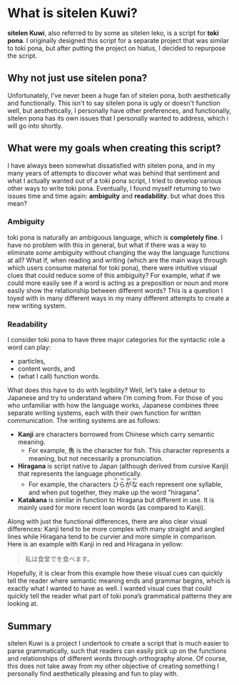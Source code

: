 # What is sitelen Kuwi?

**sitelen Kuwi**, also referred to by some as sitelen leko, is a script for **toki pona**. I originally designed this script for a separate project that was similar to toki pona, but after putting the project on hiatus, I decided to repurpose the script. 

## Why not just use sitelen pona? 
Unfortunately, I’ve never been a huge fan of sitelen pona, both aesthetically and functionally. This isn't to say sitelen pona is ugly or doesn't function well, but aesthetically, I personally have other preferences, and functionally, sitelen pona has its own issues that I personally wanted to address, which i will go into shortly.  

## What were my goals when creating this script?
I have always been somewhat dissatisfied with sitelen pona, and in my many years of attempts to discover what was behind that sentiment and what I actually wanted out of a toki pona script, I tried to develop various other ways to write toki pona. Eventually, I found myself returning to two issues time and time again: **ambiguity** and **readability**. but what does this mean?

### Ambiguity
toki pona is naturally an ambiguous language, which is **completely fine**. I have no problem with this in general, but what if there was a way to eliminate _some_ ambiguity without changing the way the language functions at all? What if, when reading and writing (which are the main ways through which users consume material for toki pona), there were intuitive visual clues that could reduce some of this ambiguity? For example, what if we could more easily see if a word is acting as a preposition or noun and more easily show the relationship between different words? This is a question I toyed with in many different ways in my many different attempts to create a new writing system.

### Readability
I consider toki pona to have three major categories for the syntactic role a word can play: 
- particles,
- content words, and 
- (what I call) function words.

What does this have to do with legibility? Well, let’s take a detour to Japanese and try to understand where I’m coming from. For those of you who unfamiliar with how the language works, Japanese combines three separate writing systems, each with their own function for written communication. The writing systems are as follows:
- **Kanji** are characters borrowed from Chinese which carry semantic meaning.
  - For example, 魚 is the character for fish. This character represents a meaning, but not necessarily a pronunciation.
- **Hiragana** is script native to Japan (although derived from cursive Kanji) that represents the language phonetically.
  - For example, the characters <ruby>ひ<rt>hi</rt>ら<rt>ra</rt>が<rt>ga</rt>な<rt>na</rt></ruby> each represent one syllable, and when put together, they make up the word "hiragana".
- **Katakana** is similar in function to Hiragana but different in use. It is mainly used for more recent loan words (as compared to Kanji).

Along with just the functional differences, there are also clear visual differences: Kanji tend to be more complex with many straight and angled lines while Hiragana tend to be curvier and more simple in comparison. Here is an example with Kanji in <span class="red">red</span> and Hiragana in <span class="yellow">yellow</span>:   
> <span class="red">私</span><span class="yellow">は</span><span class="red">食堂</span><span class="yellow">で</span><span class="red"></span><span class="yellow">を</span><span class="red">食</span><span class="yellow">べます</span>。  

Hopefully, it is clear from this example how these visual cues can quickly tell the reader where semantic meaning ends and grammar begins, which is exactly what I wanted to have as well. I wanted visual cues that could quickly tell the reader what part of toki pona’s grammatical patterns they are looking at. 

## Summary
sitelen Kuwi is a project I undertook to create a script that is much easier to parse grammatically, such that readers can easily pick up on the functions and relationships of different words through orthography alone. Of course, this does not take away from my other objective of creating something I personally find aesthetically pleasing and fun to play with.
